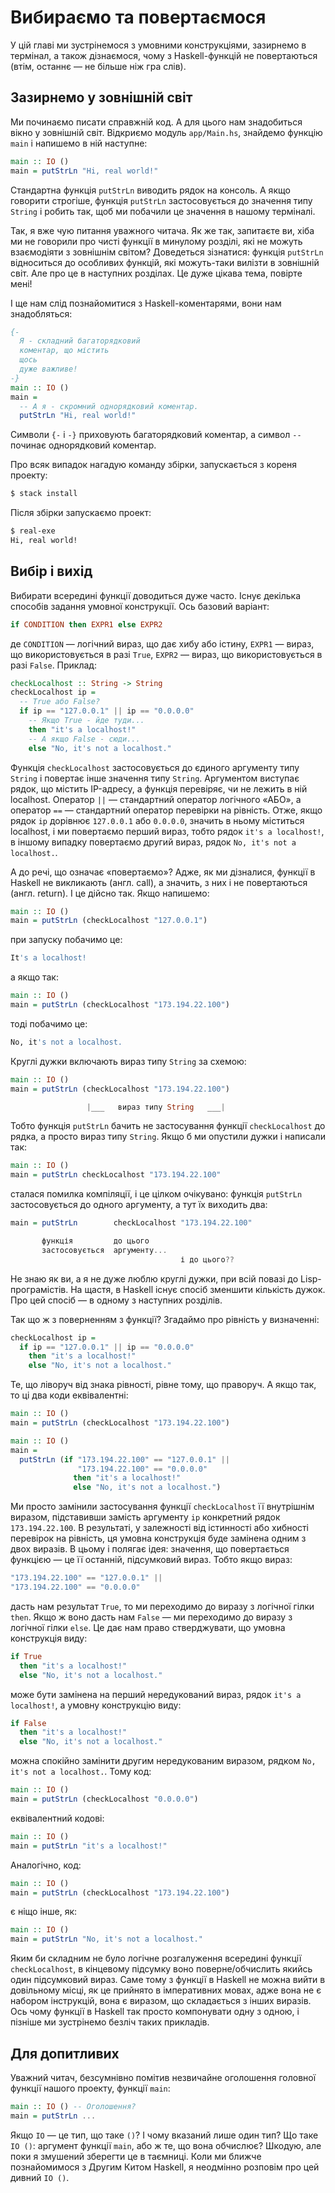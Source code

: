 # Вибираємо та повертаємося

У цій главі ми зустрінемося з умовними конструкціями, зазирнемо в термінал, а також дізнаємося, чому з Haskell-функцій не повертаються (втім, останнє &mdash; не більше ніж гра слів).

## Зазирнемо у зовнішній світ

Ми починаємо писати справжній код. А для цього нам знадобиться вікно у зовнішній світ. Відкриємо модуль `app/Main.hs`, знайдемо функцію `main` і напишемо в ній наступне:

```haskell
main :: IO ()
main = putStrLn "Hi, real world!"
```

Стандартна функція `putStrLn` виводить рядок на консоль. А якщо говорити строгіше, функція `putStrLn` застосовується до значення типу `String` і робить так, щоб ми побачили це значення в нашому терміналі.

Так, я вже чую питання уважного читача. Як же так, запитаєте ви, хіба ми не говорили про чисті функції в минулому розділі, які не можуть взаємодіяти з зовнішнім світом? Доведеться зізнатися: функція `putStrLn` відноситься до особливих функцій, які можуть-таки вилізти в зовнішній світ. Але про це в наступних розділах. Це дуже цікава тема, повірте мені!

І ще нам слід познайомитися з Haskell-коментарями, вони нам знадобляться:

```haskell
{-
  Я - складний багаторядковий 
  коментар, що містить
  щось
  дуже важливе!
-}
main :: IO ()
main =
  -- А я - скромний однорядковий коментар.
  putStrLn "Hi, real world!"
```

Символи `{-` і `-}` приховують багаторядковий коментар, а символ `--` починає однорядковий коментар.

Про всяк випадок нагадую команду збірки, запускається з кореня проекту:

```bash
$ stack install
```

Після збірки запускаємо проект:

```bash
$ real-exe
Hi, real world!
```

## Вибір і вихід

Вибирати всередині функції доводиться дуже часто. Існує декілька способів задання умовної конструкції. Ось базовий варіант:

```haskell
if CONDITION then EXPR1 else EXPR2
```

де `CONDITION` &mdash; логічний вираз, що дає хибу або істину, `EXPR1` &mdash; вираз, що використовується в разі `True`, `EXPR2` &mdash; вираз, що використовується в разі `False`. Приклад:

```haskell
checkLocalhost :: String -> String
checkLocalhost ip =
  -- True або False?
  if ip == "127.0.0.1" || ip == "0.0.0.0"
    -- Якщо True - йде туди...
    then "it's a localhost!"
    -- А якщо False - сюди...
    else "No, it's not a localhost."
```

Функція `checkLocalhost` застосовується до єдиного аргументу типу `String` і повертає інше значення типу `String`. Аргументом виступає рядок, що містить IP-адресу, а функція перевіряє, чи не лежить в ній localhost. Оператор `||` &mdash; стандартний оператор логічного &laquo;АБО&raquo;, а оператор `==` &mdash; стандартний оператор перевірки на рівність. Отже, якщо рядок `ip` дорівнює `127.0.0.1` або `0.0.0.0`, значить в ньому міститься localhost, і ми повертаємо перший вираз, тобто рядок `it's a localhost!`, в іншому випадку повертаємо другий вираз, рядок `No, it's not a localhost.`.

А до речі, що означає &laquo;повертаємо&raquo;? Адже, як ми дізналися, функції в Haskell не викликають (англ. call), а значить, з них і не повертаються (англ. return). І це дійсно так. Якщо напишемо:

```haskell
main :: IO ()
main = putStrLn (checkLocalhost "127.0.0.1")
```

при запуску побачимо це:

```bash
It's a localhost!
```

а якщо так:

```haskell
main :: IO ()
main = putStrLn (checkLocalhost "173.194.22.100")
```

тоді побачимо це:

```bash
No, it's not a localhost.
```

Круглі дужки включають вираз типу `String` за схемою:

```haskell
main :: IO ()
main = putStrLn (checkLocalhost "173.194.22.100")

                 |___   вираз типу String   ___|
```

Тобто функція `putStrLn` бачить не застосування функції `checkLocalhost` до рядка, а просто вираз типу `String`. Якщо б ми опустили дужки і написали так:

```haskell
main :: IO ()
main = putStrLn checkLocalhost "173.194.22.100"
```

сталася помилка компіляції, і це цілком очікувано: функція `putStrLn` застосовується до одного аргументу, а тут їх виходить два:

```haskell
main = putStrLn        checkLocalhost "173.194.22.100"

       функція         до цього
       застосовується  аргументу...
                                      і до цього??
```

Не знаю як ви, а я не дуже люблю круглі дужки, при всій повазі до Lisp-програмістів. На щастя, в Haskell існує спосіб зменшити кількість дужок. Про цей спосіб &mdash; в одному з наступних розділів.

Так що ж з поверненням з функції? Згадаймо про рівність у визначенні:

```haskell
checkLocalhost ip =
  if ip == "127.0.0.1" || ip == "0.0.0.0"
    then "it's a localhost!"
    else "No, it's not a localhost."
```

Те, що ліворуч від знака рівності, рівне тому, що праворуч. А якщо так, то ці два коди еквівалентні:

```haskell
main :: IO ()
main = putStrLn (checkLocalhost "173.194.22.100")
```

```haskell
main :: IO ()
main =
  putStrLn (if "173.194.22.100" == "127.0.0.1" ||
               "173.194.22.100" == "0.0.0.0"
              then "it's a localhost!"
              else "No, it's not a localhost.")
```

Ми просто замінили застосування функції `checkLocalhost` її внутрішнім виразом, підставивши замість аргументу `ip` конкретний рядок `173.194.22.100`. В результаті, у залежності від істинності або хибності перевірок на рівність, ця умовна конструкція буде замінена одним з двох виразів. В цьому і полягає ідея: значення, що повертається функцією &mdash; це її останній, підсумковий вираз. Тобто якщо вираз:

```haskell
"173.194.22.100" == "127.0.0.1" ||
"173.194.22.100" == "0.0.0.0"
```

дасть нам результат `True`, то ми переходимо до виразу з логічної гілки `then`. Якщо ж воно дасть нам `False` &mdash; ми переходимо до виразу з логічної гілки `else`. Це дає нам право стверджувати, що умовна конструкція виду:

```haskell
if True
  then "it's a localhost!"
  else "No, it's not a localhost."
```

може бути замінена на перший нередукований вираз, рядок `it's a localhost!`, а умовну конструкцію виду:

```haskell
if False
  then "it's a localhost!"
  else "No, it's not a localhost."
```

можна спокійно замінити другим нередукованим виразом, рядком `No, it's not a localhost.`. Тому код:

```haskell
main :: IO ()
main = putStrLn (checkLocalhost "0.0.0.0")
```

еквівалентний кодові:

```haskell
main :: IO ()
main = putStrLn "it's a localhost!"
```

Аналогічно, код:

```haskell
main :: IO ()
main = putStrLn (checkLocalhost "173.194.22.100")
```

є ніщо інше, як:

```haskell
main :: IO ()
main = putStrLn "No, it's not a localhost."
```

Яким би складним не було логічне розгалуження всередині функції `checkLocalhost`, в кінцевому підсумку воно поверне/обчислить якийсь один підсумковий вираз. Саме тому з функції в Haskell не можна вийти в довільному місці, як це прийнято в імперативних мовах, адже вона не є набором інструкцій, вона є виразом, що складається з інших виразів. Ось чому функції в Haskell так просто компонувати одну з одною, і пізніше ми зустрінемо безліч таких прикладів.

## Для допитливих

Уважний читач, безсумнівно помітив незвичайне оголошення головної функції нашого проекту, функції `main`:

```haskell
main :: IO () -- Оголошення?
main = putStrLn ...
```

Якщо `IO` &mdash; це тип, що таке `()`? І чому вказаний лише один тип? Що таке `IO ()`: аргумент функції `main`, або ж те, що вона обчислює? Шкодую, але поки я змушений зберегти це в таємниці. Коли ми ближче познайомимося з Другим Китом Haskell, я неодмінно розповім про цей дивний `IO ()`.
